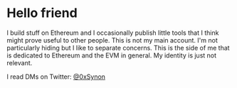 # Hello friend

I build stuff on Ethereum and I occasionally publish little tools that I think
might prove useful to other people. This is not my main account. I'm not
particularly hiding but I like to separate concerns. This is the side of me that
is dedicated to Ethereum and the EVM in general. My identity is just not
relevant.

I read DMs on Twitter: [@0xSynon](https://twitter.com/0xSynon)

